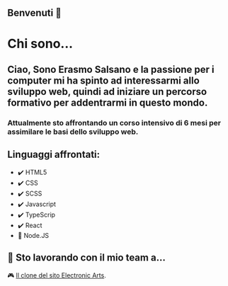 ## Benvenuti 🙂

# Chi sono...
## Ciao, Sono Erasmo Salsano e la passione per i computer mi ha spinto ad interessarmi allo sviluppo web, quindi ad iniziare un percorso formativo per addentrarmi in questo mondo.

### Attualmente sto affrontando un corso intensivo di 6 mesi per assimilare le basi dello sviluppo web.

## Linguaggi affrontati:
- 	:heavy_check_mark:  HTML5
- 	:heavy_check_mark:  CSS
- 	:heavy_check_mark:  SCSS
- 	:heavy_check_mark:  Javascript
- 	:heavy_check_mark:  TypeScrip
- 	:heavy_check_mark:  React
- 	🚧  Node.JS

##  🤝 Sto lavorando con il mio team a... 
🎮 [Il clone del sito Electronic Arts](https://github.com/ErasmoSalsano/ea-react).
